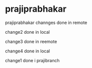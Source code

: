 # prajiprabhakar
prajiprabhakar
channges done in remote 

change2 done in local

change3 done in reemote

change4 done in local

change1 done i prajibranch
